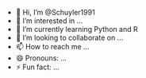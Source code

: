 - 👋 Hi, I’m @Schuyler1991
- 👀 I’m interested in ...
- 🌱 I’m currently learning Python and R 
- 💞️ I’m looking to collaborate on ...
- 📫 How to reach me ...
- 😄 Pronouns: ...
- ⚡ Fun fact: ...

<!---
Schuyler1991/Schuyler1991 is a ✨ special ✨ repository because its `README.md` (this file) appears on your GitHub profile.
You can click the Preview link to take a look at your changes.
--->
